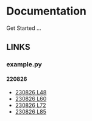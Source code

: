 # Documentation

Get Started  ...

## LINKS

### example.py

#### 220826

- [230826 L48](https://github.com/eugen-hoppe/pattern/blob/25e7df01c6fe158a11ef6375ec9ef2c8ee165cca/v3/casepat/example.py#L48)
- [230826 L60](https://github.com/eugen-hoppe/pattern/blob/25e7df01c6fe158a11ef6375ec9ef2c8ee165cca/v3/casepat/example.py#L60)
- [230826 L72](https://github.com/eugen-hoppe/pattern/blob/25e7df01c6fe158a11ef6375ec9ef2c8ee165cca/v3/casepat/example.py#L72)
- [230826 L85](https://github.com/eugen-hoppe/pattern/blob/25e7df01c6fe158a11ef6375ec9ef2c8ee165cca/v3/casepat/example.py#L85)

